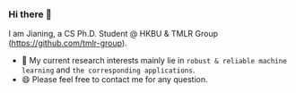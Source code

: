 ### Hi there 👋

I am Jianing, a CS Ph.D. Student @ HKBU & TMLR Group (https://github.com/tmlr-group).

- 🌱 My current research interests mainly lie in ```robust & reliable machine learning``` and ```the corresponding applications```. 
- 😄 Please feel free to contact me for any question.

<!--
**ZFancy/ZFancy** is a ✨ _special_ ✨ repository because its `README.md` (this file) appears on your GitHub profile.

Here are some ideas to get you started:

- 🔭 I’m currently working on ...
- 🌱 I’m currently learning ...
- 👯 I’m looking to collaborate on ...
- 🤔 I’m looking for help with ...
- 💬 Ask me about ...
- 📫 How to reach me: ...
- 😄 Pronouns: ...
- ⚡ Fun fact: ...
-->
